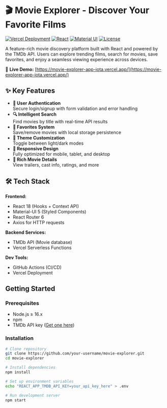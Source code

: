 # 🎬 Movie Explorer - Discover Your Favorite Films

[![Vercel Deployment](https://img.shields.io/badge/Deployed_on-Vercel-black?logo=vercel&style=for-the-badge)](https://movie-explorer-app-iota.vercel.app/)
[![React](https://img.shields.io/badge/React-18.2-%2361DAFB?logo=react)](https://reactjs.org)
[![Material UI](https://img.shields.io/badge/Material_UI-5.14-%230081CB?logo=mui)](https://mui.com)
[![License](https://img.shields.io/badge/License-MIT-green.svg)](LICENSE)

A feature-rich movie discovery platform built with React and powered by the TMDb API. Users can explore trending films, search for movies, save favorites, and enjoy a seamless viewing experience across devices.

🔗 **Live Demo:** [https://movie-explorer-app-iota.vercel.app/](https://movie-explorer-app-iota.vercel.app/)


## ✨ Key Features

- **🔐 User Authentication**  
  Secure login/signup with form validation and error handling
- **🔍 Intelligent Search**  
  Find movies by title with real-time API results
- **💖 Favorites System**  
  Save/remove movies with local storage persistence
- **🎨 Theme Customization**  
  Toggle between light/dark modes
- **📱 Responsive Design**  
  Fully optimized for mobile, tablet, and desktop
- **🎥 Rich Movie Details**  
  View trailers, cast info, ratings, and more

## 🛠️ Tech Stack

**Frontend:**
- React 18 (Hooks + Context API)
- Material-UI 5 (Styled Components)
- React Router 6
- Axios for HTTP requests

**Backend Services:**
- TMDb API (Movie database)
- Vercel Serverless Functions

**Dev Tools:**
- GitHub Actions (CI/CD)
- Vercel Deployment

##  Getting Started

### Prerequisites
- Node.js ≥ 16.x
- npm
- TMDb API key ([Get one here](https://www.themoviedb.org/settings/api))

### Installation
```bash
# Clone repository
git clone https://github.com/your-username/movie-explorer.git
cd movie-explorer

# Install dependencies
npm install

# Set up environment variables
echo "REACT_APP_TMDB_API_KEY=your_api_key_here" > .env

# Run development server
npm start
